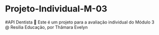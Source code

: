 # Projeto-Individual-M-03
#API Dentista 🦷
Este é um projeto para a avaliação individual do Módulo 3 @ Resilia Educação, por Thâmara Evelyn
